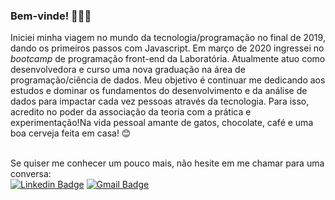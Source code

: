 
### Bem-vinde! 👋👋👋

Iniciei minha viagem no mundo da tecnologia/programação no final de 2019, dando os primeiros passos com Javascript. Em março de 2020 ingressei no _bootcamp_ de programação front-end da Laboratória. Atualmente atuo como desenvolvedora e curso uma nova graduação na área de programação/ciência de dados. Meu objetivo é continuar me dedicando aos estudos e dominar os fundamentos do desenvolvimento e da análise de dados para impactar cada vez pessoas através da tecnologia. Para isso, acredito no poder da associação da teoria com a prática e experimentação!Na vida pessoal amante de gatos, chocolate, café e uma boa cerveja feita em casa!  :blush:
</br></br>


Se quiser me conhecer um pouco mais, não hesite em me chamar para uma conversa: </br>
[![Linkedin Badge](https://img.shields.io/badge/-Linkedin-0077B5?style=flat-square&logo=Linkedin&logoColor=white&link=https://www.linkedin.com/in/nathaliamonalisa/)](https://www.linkedin.com/in/nathaliamonalisa/) 
[![Gmail Badge](https://img.shields.io/badge/Gmail-c5392a?style=flat-square&logo=Gmail&logoColor=white&link=mailto:nathaliamonalisa@gmail.com)](mailto:nathaliamonalisa@gmail.com)
